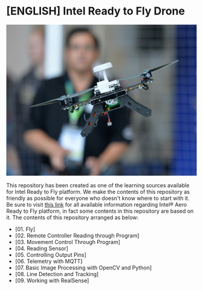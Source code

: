 # [ENGLISH] Intel Ready to Fly Drone

<img src="/images/Intel_Ready_to_Fly.png" height="400">

This repository has been created as one of the learning sources available for Intel Ready to Fly platform. We make the contents of this repository as friendly as possible for everyone who doesn't know where to start with it. Be sure to visit [this link](https://github.com/intel-aero) for all available information regarding Intel® Aero Ready to Fly platform, in fact some contents in this repository are based on it. The contents of this repository arranged as below:
* [01. Fly]
* [02. Remote Controller Reading through Program]
* [03. Movement Control Through Program]
* [04. Reading Sensor]
* [05. Controlling Output Pins]
* [06. Telemetry with MQTT]
* [07. Basic Image Processing with OpenCV and Python]
* [08. Line Detection and Tracking]
* [09. Working with RealSense]
